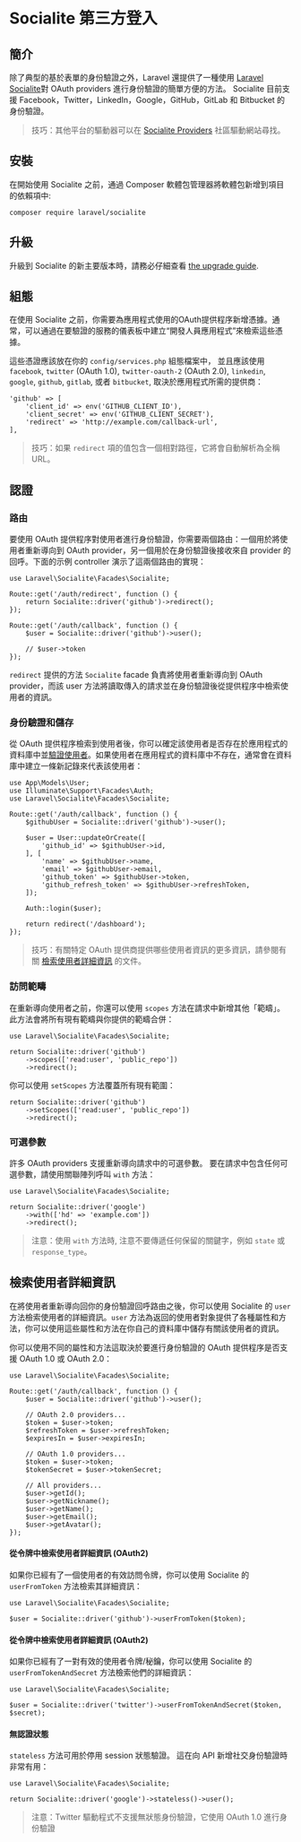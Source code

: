 # Socialite 第三方登入

## 簡介

除了典型的基於表單的身份驗證之外，Laravel 還提供了一種使用 [Laravel Socialite](https://github.com/laravel/socialite)對 OAuth providers 進行身份驗證的簡單方便的方法。 Socialite 目前支援 Facebook，Twitter，LinkedIn，Google，GitHub，GitLab 和 Bitbucket 的身份驗證。

> 技巧：其他平台的驅動器可以在 [Socialite Providers](https://socialiteproviders.com/) 社區驅動網站尋找。

## 安裝

在開始使用 Socialite 之前，通過 Composer 軟體包管理器將軟體包新增到項目的依賴項中:

```shell
composer require laravel/socialite
```

## 升級

升級到 Socialite 的新主要版本時，請務必仔細查看 [the upgrade guide](https://github.com/laravel/socialite/blob/master/UPGRADE.).

## 組態

在使用 Socialite 之前，你需要為應用程式使用的OAuth提供程序新增憑據。通常，可以通過在要驗證的服務的儀表板中建立“開發人員應用程式”來檢索這些憑據。

這些憑證應該放在你的 `config/services.php` 組態檔案中， 並且應該使用 `facebook`, `twitter` (OAuth 1.0), `twitter-oauth-2` (OAuth 2.0), `linkedin`, `google`, `github`, `gitlab`, 或者 `bitbucket`, 取決於應用程式所需的提供商：

    'github' => [
        'client_id' => env('GITHUB_CLIENT_ID'),
        'client_secret' => env('GITHUB_CLIENT_SECRET'),
        'redirect' => 'http://example.com/callback-url',
    ],

> 技巧：如果 `redirect` 項的值包含一個相對路徑，它將會自動解析為全稱 URL。

## 認證

### 路由

要使用 OAuth 提供程序對使用者進行身份驗證，你需要兩個路由：一個用於將使用者重新導向到 OAuth provider，另一個用於在身份驗證後接收來自 provider 的回呼。下面的示例 controller 演示了這兩個路由的實現：

    use Laravel\Socialite\Facades\Socialite;

    Route::get('/auth/redirect', function () {
        return Socialite::driver('github')->redirect();
    });

    Route::get('/auth/callback', function () {
        $user = Socialite::driver('github')->user();

        // $user->token
    });

`redirect` 提供的方法 `Socialite` facade 負責將使用者重新導向到 OAuth provider，而該 user 方法將讀取傳入的請求並在身份驗證後從提供程序中檢索使用者的資訊。

### 身份驗證和儲存

從 OAuth 提供程序檢索到使用者後，你可以確定該使用者是否存在於應用程式的資料庫中並[驗證使用者](/docs/laravel/10.x/authentication#authenticate-a-user-instance)。如果使用者在應用程式的資料庫中不存在，通常會在資料庫中建立一條新記錄來代表該使用者：

    use App\Models\User;
    use Illuminate\Support\Facades\Auth;
    use Laravel\Socialite\Facades\Socialite;

    Route::get('/auth/callback', function () {
        $githubUser = Socialite::driver('github')->user();

        $user = User::updateOrCreate([
            'github_id' => $githubUser->id,
        ], [
            'name' => $githubUser->name,
            'email' => $githubUser->email,
            'github_token' => $githubUser->token,
            'github_refresh_token' => $githubUser->refreshToken,
        ]);

        Auth::login($user);

        return redirect('/dashboard');
    });

> 技巧：有關特定 OAuth 提供商提供哪些使用者資訊的更多資訊，請參閱有關 [檢索使用者詳細資訊](#retrieving-user-details) 的文件。

### 訪問範疇

在重新導向使用者之前，你還可以使用 `scopes` 方法在請求中新增其他「範疇」。此方法會將所有現有範疇與你提供的範疇合併：

    use Laravel\Socialite\Facades\Socialite;

    return Socialite::driver('github')
        ->scopes(['read:user', 'public_repo'])
        ->redirect();

你可以使用 `setScopes` 方法覆蓋所有現有範圍：

    return Socialite::driver('github')
        ->setScopes(['read:user', 'public_repo'])
        ->redirect();

### 可選參數

許多 OAuth providers 支援重新導向請求中的可選參數。 要在請求中包含任何可選參數，請使用關聯陣列呼叫 `with` 方法：

    use Laravel\Socialite\Facades\Socialite;

    return Socialite::driver('google')
        ->with(['hd' => 'example.com'])
        ->redirect();

> 注意：使用  `with` 方法時, 注意不要傳遞任何保留的關鍵字，例如 `state` 或 `response_type`。

## 檢索使用者詳細資訊

在將使用者重新導向回你的身份驗證回呼路由之後，你可以使用 Socialite 的 `user` 方法檢索使用者的詳細資訊。`user` 方法為返回的使用者對象提供了各種屬性和方法，你可以使用這些屬性和方法在你自己的資料庫中儲存有關該使用者的資訊。

你可以使用不同的屬性和方法這取決於要進行身份驗證的 OAuth 提供程序是否支援 OAuth 1.0 或 OAuth 2.0：

    use Laravel\Socialite\Facades\Socialite;

    Route::get('/auth/callback', function () {
        $user = Socialite::driver('github')->user();

        // OAuth 2.0 providers...
        $token = $user->token;
        $refreshToken = $user->refreshToken;
        $expiresIn = $user->expiresIn;

        // OAuth 1.0 providers...
        $token = $user->token;
        $tokenSecret = $user->tokenSecret;

        // All providers...
        $user->getId();
        $user->getNickname();
        $user->getName();
        $user->getEmail();
        $user->getAvatar();
    });



#### 從令牌中檢索使用者詳細資訊 (OAuth2)

如果你已經有了一個使用者的有效訪問令牌，你可以使用 Socialite 的 `userFromToken` 方法檢索其詳細資訊：

    use Laravel\Socialite\Facades\Socialite;

    $user = Socialite::driver('github')->userFromToken($token);

#### 從令牌中檢索使用者詳細資訊 (OAuth2)

如果你已經有了一對有效的使用者令牌/秘鑰，你可以使用 Socialite 的 `userFromTokenAndSecret` 方法檢索他們的詳細資訊：

    use Laravel\Socialite\Facades\Socialite;

    $user = Socialite::driver('twitter')->userFromTokenAndSecret($token, $secret);

#### 無認證狀態

`stateless` 方法可用於停用 session 狀態驗證。 這在向 API 新增社交身份驗證時非常有用：

    use Laravel\Socialite\Facades\Socialite;

    return Socialite::driver('google')->stateless()->user();

> 注意：Twitter 驅動程式不支援無狀態身份驗證，它使用 OAuth 1.0 進行身份驗證


